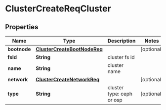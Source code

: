 # ClusterCreateReqCluster

## Properties
Name | Type | Description | Notes
------------ | ------------- | ------------- | -------------
**bootnode** | [**ClusterCreateBootNodeReq**](ClusterCreateBootNodeReq.md) |  |  [optional]
**fsId** | **String** | cluster fs id | 
**name** | **String** | cluster name | 
**network** | [**ClusterCreateNetworkReq**](ClusterCreateNetworkReq.md) |  |  [optional]
**type** | **String** | cluster type: ceph or osp |  [optional]
